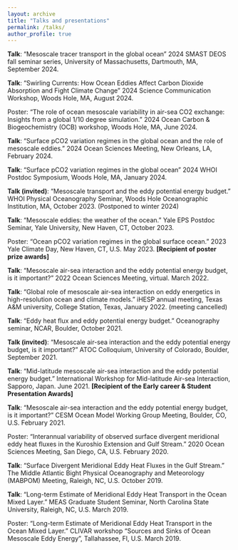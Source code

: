 ```yaml
---
layout: archive
title: "Talks and presentations"
permalink: /talks/
author_profile: true
---
```

**Talk**: “Mesoscale tracer transport in the global ocean” 2024 SMAST DEOS fall seminar series, University of Massachusetts, Dartmouth, MA, September 2024.

**Talk**: “Swirling Currents: How Ocean Eddies Affect Carbon Dioxide Absorption and Fight Climate Change” 2024 Science Communication Workshop, Woods Hole, MA, August 2024.

Poster: “The role of ocean mesoscale variability in air-sea CO2 exchange: Insights from a global 1/10 degree simulation.”  2024 Ocean Carbon & Biogeochemistry (OCB) workshop, Woods Hole, MA, June 2024. <br>

**Talk**: “Surface pCO2 variation regimes in the global ocean and the role of mesoscale eddies.”  2024 Ocean Sciences Meeting, New Orleans, LA, February 2024. <br>

**Talk**: “Surface pCO2 variation regimes in the global ocean”  2024 WHOI Postdoc Symposium, Woods Hole, MA, January 2024. <br>

**Talk (invited)**: “Mesoscale transport and the eddy potential energy budget.” WHOI Physical Oceanography Seminar, Woods Hole Oceanographic Institution, MA, October 2023. (Postponed to winter 2024) <br>

**Talk**: “Mesoscale eddies: the weather of the ocean.” Yale EPS Postdoc Seminar, Yale University, New Haven, CT, October 2023. <br>

Poster: “Ocean pCO2 variation regimes in the global surface ocean.”  2023 Yale Climate Day, New Haven, CT, U.S. May 2023. **[Recipient of poster prize awards]** <br>

**Talk**: “Mesoscale air-sea interaction and the eddy potential energy budget, is it important?”  2022 Ocean Sciences Meeting, virtual. March 2022. <br>

**Talk**: “Global role of mesoscale air-sea interaction on eddy energetics in high-resolution ocean and climate models.” iHESP annual meeting, Texas A&M university, College Station, Texas, January 2022. (meeting cancelled) <br>

**Talk**: “Eddy heat flux and eddy potential energy budget.” Oceanography seminar, NCAR, Boulder, October 2021. <br>

**Talk (invited)**: “Mesoscale air-sea interaction and the eddy potential energy budget, is it important?” ATOC Colloquium, University of Colorado, Boulder, September 2021. <br>

**Talk**: “Mid-latitude mesoscale air-sea interaction and the eddy potential energy budget.” International Workshop for Mid-latitude Air-sea Interaction, Sapporo, Japan. June 2021. **[Recipient of the Early career & Student Presentation Awards]** <br>

**Talk**: “Mesoscale air-sea interaction and the eddy potential energy budget, is it important?” CESM Ocean Model Working Group Meeting, Boulder, CO, U.S. February 2021. <br>

Poster: “Interannual variability of observed surface divergent meridional eddy heat fluxes in the Kuroshio Extension and Gulf Stream.”    2020 Ocean Sciences Meeting, San Diego, CA, U.S. February 2020. <br>

**Talk**: “Surface Divergent Meridional Eddy Heat Fluxes in the Gulf Stream.” The Middle Atlantic Bight Physical Oceanography and Meteorology (MABPOM) Meeting, Raleigh, NC, U.S. October 2019. <br>

**Talk**: “Long-term Estimate of Meridional Eddy Heat Transport in the Ocean Mixed Layer.” MEAS Graduate Student Seminar, North Carolina State University, Raleigh, NC, U.S. March 2019. <br>

Poster: “Long-term Estimate of Meridional Eddy Heat Transport in the Ocean Mixed Layer.” CLIVAR workshop “Sources and Sinks of Ocean Mesoscale Eddy Energy”, Tallahassee, Fl, U.S. March 2019. <br>

